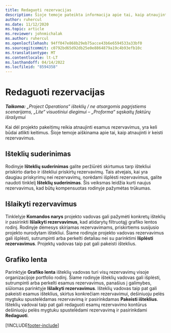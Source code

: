 ```yaml
---
title: Redaguoti rezervacijas
description: Šioje temoje pateikta informacija apie tai, kaip atnaujinti ir keisti rezervavimus.
author: ruhercul
ms.date: 11/12/2020
ms.topic: article
ms.reviewer: johnmichalak
ms.author: ruhercul
ms.openlocfilehash: 94ff047e868b29eb75acce43b6e6594533a33bf0
ms.sourcegitcommit: c0792bd65d92db25e0e8864879a19c4b93efb10c
ms.translationtype: MT
ms.contentlocale: lt-LT
ms.lasthandoff: 04/14/2022
ms.locfileid: "8594358"
---
```

# <a name="edit-bookings"></a>Redaguoti rezervacijas

_**Taikoma:** „Project Operations“ išteklių / ne atsargomis pagrįstiems scenarijams, „Lite“ visuotiniui diegimui – „Proforma“ sąskaitų faktūrų išrašymui_


Kai dėl projekto pakeitimų reikia atnaujinti esamus rezervavimus, yra keli būdai atlikti keitimus. Šioje temoje aiškinama apie tai, kaip atnaujinti ir keisti rezervavimus.

## <a name="resource-reconciliation"></a>Išteklių suderinimas

Rodinyje **Išteklių suderinimas** galite peržiūrėti skirtumus tarp ištekliui priskirto darbo ir ištekliui priskirtų rezervavimų. Tais atvejais, kai yra daugiau priskyrimų nei rezervavimų, norėdami išplėsti rezervavimus, galite naudoti tinklelį **Išteklių suderinimas**. Šis veiksmas leidžia kurti naujus rezervavimus, kad būtų kompensuotas rodinyje pažymėtas trūkumas.

## <a name="maintain-bookings"></a>Išlaikyti rezervavimus

Tinklelyje **Komandos narys** projekto vadovas gali pažymėti konkretų išteklių ir pasirinkti **Išlaikyti rezervavimus**, kad atidarytų filtruotąjį grafiko lentos rodinį. Rodinyje dėmesys skiriamas rezervavimams, priskirtiems susijusio projekto nurodytam ištekliui. Šiame rodinyje projekto vadovas rezervavimus gali išplėsti, sutrumpinti arba perkelti detaliau nei su parinktimi **Išplėsti rezervavimus**. Projektų vadovas taip pat gali pakeisti išteklius.

## <a name="schedule-board"></a>Grafiko lenta

Parinktyje **Grafiko lenta** išteklių vadovas turi visų rezervavimų visoje organizacijoje portfolio rodinį. Šiame rodinyje išteklių vadovas gali išplėsti, sutrumpinti arba perkelti esamus rezervavimus, panašius į galimybes, siūlomas parinktyje **Išlaikyti rezervavimus**. Išteklių vadovas taip pat gali pakeisti esamus išteklius, skirtus konkrečiam rezervavimui, dešiniuoju pelės mygtuku spustelėdamas rezervavimą ir pasirinkdamas **Pakeisti išteklius**. Išteklių vadovai taip pat gali redaguoti esamų rezervavimo kontūrus dešiniuoju pelės mygtuku spustelėdami rezervavimą ir pasirinkdami **Redaguoti**.


[!INCLUDE[footer-include](../includes/footer-banner.md)]